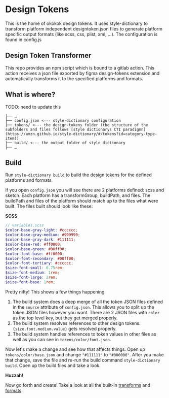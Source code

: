 # Design Tokens

This is the home of okokok design tokens.
It uses style-dictionary to transform platform independent designtoken.json files to generate platform specific output formats (like scss, css, plist, xml, ...). The configuration is found in config.js

## Design Token Transformer

This repo provides an npm script which is bound to a gitlab action. This action receives a json file exported by figma design-tokens extension and automatically transforms it to the specified platforms and formats.

## What is where?

TODO: need to update this 

```
├── …
├── config.json <--- style-dictionary configuration
├── tokens/ <--- the design-tokens folder (the structure of the subfolders and files follows [style dictionarys CTI paradigmn](https://amzn.github.io/style-dictionary/#/tokens?id=category-type-item))
├── build/ <--- the output folder of style dictionary
├── …
```

## Build

Run `style-dictionary build` to build the design tokens for the defined platforms and formats.

If you open `config.json` you will see there are 2 platforms defined: scss and sketch. Each platform has a transformGroup, buildPath, and files. The buildPath and files of the platform should match up to the files what were built. The files built should look like these:

**SCSS**

```scss
// variables.scss
$color-base-gray-light: #cccccc;
$color-base-gray-medium: #999999;
$color-base-gray-dark: #111111;
$color-base-red: #ff0000;
$color-base-green: #00ff00;
$color-font-base: #ff0000;
$color-font-secondary: #00ff00;
$color-font-tertiary: #cccccc;
$size-font-small: 0.75rem;
$size-font-medium: 1rem;
$size-font-large: 2rem;
$size-font-base: 1rem;
```

Pretty nifty! This shows a few things happening:

1. The build system does a deep merge of all the token JSON files defined in the `source` attribute of `config.json`. This allows you to split up the token JSON files however you want. There are 2 JSON files with `color` as the top level key, but they get merged properly.
2. The build system resolves references to other design tokens. `{size.font.medium.value}` gets resolved properly.
3. The build system handles references to token values in other files as well as you can see in `tokens/color/font.json`.

Now let's make a change and see how that affects things. Open up `tokens/color/base.json` and change `"#111111"` to `"#000000"`. After you make that change, save the file and re-run the build command `style-dictionary build`. Open up the build files and take a look.

**Huzzah!**

Now go forth and create! Take a look at all the built-in [transforms](https://amzn.github.io/style-dictionary/#/transforms?id=pre-defined-transforms) and [formats](https://amzn.github.io/style-dictionary/#/formats?id=pre-defined-formats).
